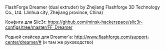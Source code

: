 FlashForge Dreamer (dual extruder) by Zhejiang Flashforge 3D Technology Co., Ltd. (Jinhua city, Zhejiang province, China)

Конфиги для Slic3r: https://github.com/minsk-hackerspace/slic3r-configs/tree/master/FF_Dreamer

Родной слайсер для Dreamer'а: http://www.flashforge.com/support-center/dreamer/# (и там же руководство)
